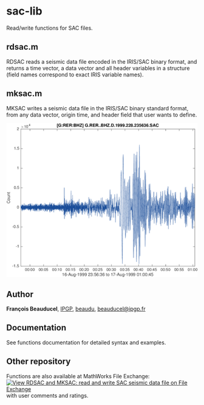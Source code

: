 # sac-lib

Read/write functions for SAC files.

## rdsac.m
RDSAC reads a seismic data file encoded in the IRIS/SAC binary format, and returns a time vector, a data vector and all header variables in a structure (field names correspond to exact IRIS variable names).

## mksac.m
MKSAC writes a seismic data file in the IRIS/SAC binary standard format, from any data vector, origin time, and header field that user wants to define.

![](rdsac_example.png)

## Author
**François Beauducel**, [IPGP](www.ipgp.fr), [beaudu](https://github.com/beaudu), beauducel@ipgp.fr 

## Documentation
See functions documentation for detailed syntax and examples.

## Other repository

Functions are also available at MathWorks File Exchange: 
[![View RDSAC and MKSAC: read and write SAC seismic data file on File Exchange](https://www.mathworks.com/matlabcentral/images/matlab-file-exchange.svg)](https://fr.mathworks.com/matlabcentral/fileexchange/46356-rdsac-and-mksac-read-and-write-sac-seismic-data-file) with user comments and ratings.
